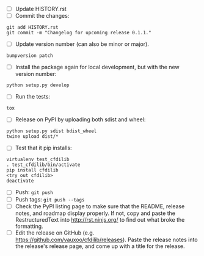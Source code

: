 - [ ] Update HISTORY.rst
- [ ] Commit the changes:

```
git add HISTORY.rst
git commit -m "Changelog for upcoming release 0.1.1."
```

- [ ] Update version number (can also be minor or major).

```
bumpversion patch
```

- [ ] Install the package again for local development,
but with the new version number:

```
python setup.py develop
```

- [ ] Run the tests:

```
tox
```

- [ ] Release on PyPI by uploading both sdist and wheel:

```
python setup.py sdist bdist_wheel
twine upload dist/*
```

- [ ] Test that it pip installs:

```
virtualenv test_cfdilib
. test_cfdilib/bin/activate
pip install cfdilib
<try out cfdilib>
deactivate
```

- [ ] Push: `git push`
- [ ] Push tags: `git push --tags`
- [ ] Check the PyPI listing page to make sure that the README, release notes,
and roadmap display properly. If not, copy and paste the RestructuredText into
http://rst.ninjs.org/ to find out what broke the formatting.
- [ ] Edit the release on GitHub (e.g. https://github.com/vauxoo/cfdilib/releases).
Paste the release notes into the release's release page, and come up with a
title for the release.
